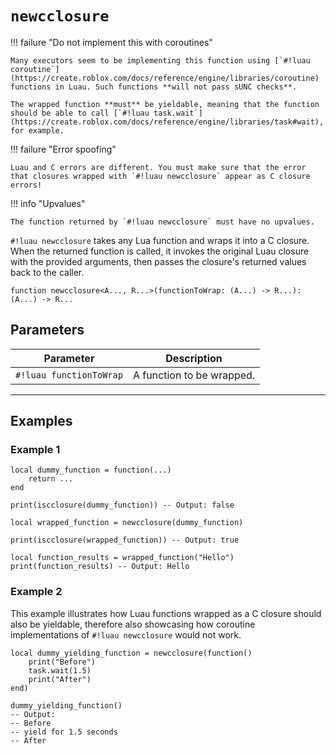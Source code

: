 # `newcclosure`

!!! failure "Do not implement this with coroutines"

    Many executors seem to be implementing this function using [`#!luau coroutine`](https://create.roblox.com/docs/reference/engine/libraries/coroutine) functions in Luau. Such functions **will not pass sUNC checks**.

    The wrapped function **must** be yieldable, meaning that the function should be able to call [`#!luau task.wait`](https://create.roblox.com/docs/reference/engine/libraries/task#wait), for example.

!!! failure "Error spoofing"

    Luau and C errors are different. You must make sure that the error that closures wrapped with `#!luau newcclosure` appear as C closure errors!

!!! info "Upvalues"

    The function returned by `#!luau newcclosure` must have no upvalues.

`#!luau newcclosure` takes any Lua function and wraps it into a C closure.
When the returned function is called, it invokes the original Luau closure with the provided arguments, then passes the closure's returned values back to the caller.

```luau
function newcclosure<A..., R...>(functionToWrap: (A...) -> R...): (A...) -> R...
```

## Parameters

| Parameter | Description |
|-----------|-------------|
| `#!luau functionToWrap` | A function to be wrapped. |

---

## Examples

### Example 1

```luau title="Basic C closure wrapping example with newcclosure" linenums="1"
local dummy_function = function(...)
    return ...
end

print(iscclosure(dummy_function)) -- Output: false

local wrapped_function = newcclosure(dummy_function)

print(iscclosure(wrapped_function)) -- Output: true

local function_results = wrapped_function("Hello")
print(function_results) -- Output: Hello
```

### Example 2

This example illustrates how Luau functions wrapped as a C closure should also be yieldable, therefore also showcasing how coroutine implementations of `#!luau newcclosure` would not work.

```luau title="Yieldable C functions made with newcclosure" linenums="1"
local dummy_yielding_function = newcclosure(function()
    print("Before")
    task.wait(1.5)
    print("After")
end)

dummy_yielding_function()
-- Output:
-- Before
-- yield for 1.5 seconds
-- After
```
